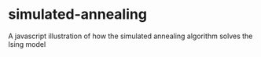 # simulated-annealing
A javascript illustration of how the simulated annealing algorithm solves the Ising model
